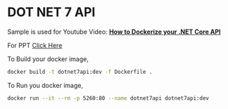 # DOT NET 7 API

Sample is used for Youtube Video: [**How to Dockerize your .NET Core API**](https://youtu.be/Hm4qWCiNdoY)

For PPT [Click Here](https://www.slideshare.net/LakshmanS10/how-to-dockerize-your-net-core-api)

To Build your docker image,
```sh
docker build -t dotnet7api:dev -f Dockerfile .
```

To Run you docker image,

```sh
docker run --it --rm -p 5260:80 --name dotnet7api dotnet7api:dev
```